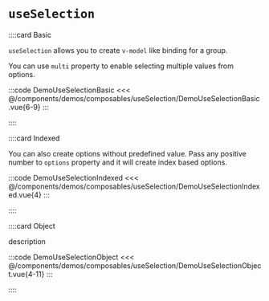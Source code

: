 # `useSelection`

<!-- 👉 Basic -->
::::card Basic

`useSelection` allows you to create `v-model` like binding for a group.

You can use `multi` property to enable selecting multiple values from options.

:::code DemoUseSelectionBasic
<<< @/components/demos/composables/useSelection/DemoUseSelectionBasic.vue{6-9}
:::

::::

<!-- 👉 Indexed -->
::::card Indexed

You can also create options without predefined value. Pass any positive number to `options` property and it will create index based options.

:::code DemoUseSelectionIndexed
<<< @/components/demos/composables/useSelection/DemoUseSelectionIndexed.vue{4}
:::

::::

<!-- 👉 Object -->
::::card Object

description

:::code DemoUseSelectionObject
<<< @/components/demos/composables/useSelection/DemoUseSelectionObject.vue{4-11}
:::

::::
